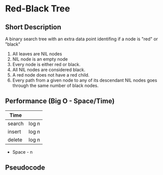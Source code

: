 # Red-Black Tree

## Short Description

A binary search tree with an extra data point identifing if a node is "red" or "black"


1. All leaves are NIL nodes
1. NIL node is an empty node
1. Every node is either red or black.
1. All NIL nodes are considered black.
1. A red node does not have a red child.
1. Every path from a given node to any of its descendant NIL nodes goes through the same number of black nodes.


## Performance (Big O - Space/Time)

| Time | |
| ---- | --- |
| search | log n |
| insert | log n |
| delete | log n |

* Space - n


## Pseudocode


